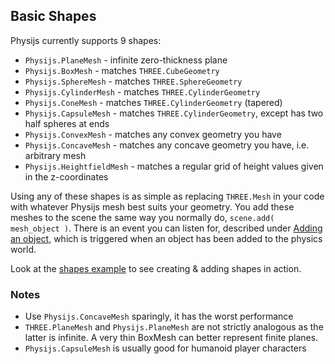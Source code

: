 ## Basic Shapes

Physijs currently supports 9 shapes:

- `Physijs.PlaneMesh` - infinite zero-thickness plane
- `Physijs.BoxMesh` - matches `THREE.CubeGeometry`
- `Physijs.SphereMesh` - matches `THREE.SphereGeometry`
- `Physijs.CylinderMesh` - matches `THREE.CylinderGeometry`
- `Physijs.ConeMesh` - matches `THREE.CylinderGeometry` (tapered)
- `Physijs.CapsuleMesh` - matches `THREE.CylinderGeometry`, except has two half spheres at ends
- `Physijs.ConvexMesh` - matches any convex geometry you have
- `Physijs.ConcaveMesh` - matches any concave geometry you have, i.e. arbitrary mesh
- `Physijs.HeightfieldMesh` - matches a regular grid of height values given in the z-coordinates

Using any of these shapes is as simple as replacing `THREE.Mesh` in your code with whatever Physijs mesh best suits your geometry. You add these meshes to the scene the same way you normally do, `scene.add( mesh_object )`. There is an event you can listen for, described under [Adding an object](https://github.com/chandlerprall/Physijs/wiki/Callbacks-&-Events), which is triggered when an object has been added to the physics world.

Look at the [shapes example](https://github.com/chandlerprall/Physijs/blob/master/examples/shapes.html) to see creating & adding shapes in action.

### Notes

- Use `Physijs.ConcaveMesh` sparingly, it has the worst performance
- `THREE.PlaneMesh` and `Physijs.PlaneMesh` are not strictly analogous as the latter is infinite. A very thin BoxMesh can better represent finite planes.
- `Physijs.CapsuleMesh` is usually good for humanoid player characters
